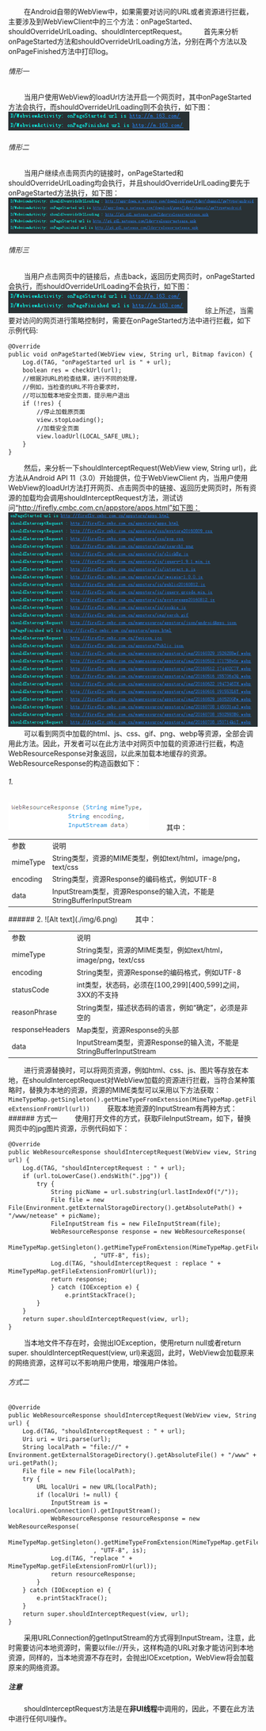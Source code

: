 &nbsp;&nbsp;&nbsp;&nbsp;&nbsp;&nbsp;&nbsp;&nbsp;在Android自带的WebView中，如果需要对访问的URL或者资源进行拦截，主要涉及到WebViewClient中的三个方法：onPageStarted、shouldOverrideUrlLoading、shouldInterceptRequest。
&nbsp;&nbsp;&nbsp;&nbsp;&nbsp;&nbsp;&nbsp;&nbsp;首先来分析onPageStarted方法和shouldOverrideUrlLoading方法，分别在两个方法以及onPageFinished方法中打印log。
###### 情形一
&nbsp;&nbsp;&nbsp;&nbsp;&nbsp;&nbsp;&nbsp;&nbsp;当用户使用WebView的loadUrl方法开启一个网页时，其中onPageStarted方法会执行，而shouldOverrideUrlLoading则不会执行，如下图：
![Alt text](./img/1.png)
###### 情形二
&nbsp;&nbsp;&nbsp;&nbsp;&nbsp;&nbsp;&nbsp;&nbsp;当用户继续点击网页内的链接时，onPageStarted和shouldOverrideUrlLoading均会执行，并且shouldOverrideUrlLoading要先于onPageStarted方法执行，如下图：
![Alt text](./img/2.png)
###### 情形三
&nbsp;&nbsp;&nbsp;&nbsp;&nbsp;&nbsp;&nbsp;&nbsp;当用户点击网页中的链接后，点击back，返回历史网页时，onPageStarted会执行，而shouldOverrideUrlLoading不会执行，如下图：
![Alt text](./img/3.png)
&nbsp;&nbsp;&nbsp;&nbsp;&nbsp;&nbsp;&nbsp;&nbsp;综上所述，当需要对访问的网页进行策略控制时，需要在onPageStarted方法中进行拦截，如下示例代码:

    @Override
    public void onPageStarted(WebView view, String url, Bitmap favicon) {  
        Log.d(TAG, "onPageStarted url is " + url);
        boolean res = checkUrl(url);
        //根据对URL的检查结果，进行不同的处理，
        //例如，当检查的URL不符合要求时，
        //可以加载本地安全页面，提示用户退出
        if (!res) {
            //停止加载原页面
            view.stopLoading();
            //加载安全页面
            view.loadUrl(LOCAL_SAFE_URL);
        }
    }                                                                      
&nbsp;&nbsp;&nbsp;&nbsp;&nbsp;&nbsp;&nbsp;&nbsp;然后，来分析一下shouldInterceptRequest(WebView view, String url)，此方法从Android API 11（3.0）开始提供，位于WebViewClient 内，当用户使用WebView的loadUrl方法打开网页、点击网页中的链接、返回历史网页时，所有资源的加载均会调用shouldInterceptRequest方法，测试访问“http://firefly.cmbc.com.cn/appstore/apps.html”如下图：
![Alt text](./img/4.png)
&nbsp;&nbsp;&nbsp;&nbsp;&nbsp;&nbsp;&nbsp;&nbsp;可以看到网页中加载的html、js、css、gif、png、webp等资源，全部会调用此方法。因此，开发者可以在此方法中对网页中加载的资源进行拦截，构造WebResourceResponse对象返回，以此来加载本地缓存的资源。WebResourceResponse的构造函数如下：
###### 1.
![Alt text](./img/5.png)
&nbsp;&nbsp;&nbsp;&nbsp;&nbsp;&nbsp;&nbsp;&nbsp;其中：

<table>
    <tr>
        <td>参数</td>
        <td>说明</td>
    </tr>
    <tr>
        <td>mimeType</td>
        <td>String类型，资源的MIME类型，例如text/html，image/png，text/css</td>
    </tr>
    <tr>
        <td>encoding</td>
        <td>String类型，资源Response的编码格式，例如UTF-8</td>
    </tr>
    <tr>
        <td>data</td>
        <td>InputStream类型，资源Response的输入流，不能是StringBufferInputStream</td>
    </tr>
</table>
###### 2.
![Alt text](./img/6.png)
&nbsp;&nbsp;&nbsp;&nbsp;&nbsp;&nbsp;&nbsp;&nbsp;其中：

<table>
    <tr>
        <td>参数</td>
        <td>说明</td>
    </tr>
    <tr>
        <td>mimeType</td>
        <td>String类型，资源的MIME类型，例如text/html，image/png，text/css</td>
    </tr>
    <tr>
        <td>encoding</td>
        <td>String类型，资源Response的编码格式，例如UTF-8</td>
    </tr>
      <tr>
        <td>statusCode</td>
        <td>int类型，状态码，必须在[100,299][400,599]之间，3XX的不支持</td>
    </tr>
      <tr>
        <td>reasonPhrase</td>
        <td>String类型，描述状态码的语言，例如“确定”，必须是非空的</td>
    </tr>
      <tr>
        <td>responseHeaders</td>
        <td>Map类型，资源Response的头部</td>
    </tr>
    <tr>
        <td>data</td>
        <td>InputStream类型，资源Response的输入流，不能是StringBufferInputStream</td>
    </tr>
</table>
&nbsp;&nbsp;&nbsp;&nbsp;&nbsp;&nbsp;&nbsp;&nbsp;进行资源替换时，可以将网页资源，例如html、css、js、图片等存放在本地，在shouldInterceptRequest对WebView加载的资源进行拦截，当符合某种策略时，替换为本地的资源，资源的MIME类型可以采用以下方法获取：
<code>MimeTypeMap.getSingleton().getMimeTypeFromExtension(MimeTypeMap.getFileExtensionFromUrl(url))</code>
&nbsp;&nbsp;&nbsp;&nbsp;&nbsp;&nbsp;&nbsp;&nbsp;获取本地资源的InputStream有两种方式：
###### 方式一
&nbsp;&nbsp;&nbsp;&nbsp;&nbsp;&nbsp;&nbsp;&nbsp;使用打开文件的方式，获取FileInputStream，如下，替换网页中的jpg图片资源，示例代码如下：
    
    @Override
    public WebResourceResponse shouldInterceptRequest(WebView view, String url) {
        Log.d(TAG, "shouldInterceptRequest : " + url);
        if (url.toLowerCase().endsWith(".jpg")) {
            try {
                String picName = url.substring(url.lastIndexOf("/"));
                File file = new File(Environment.getExternalStorageDirectory().getAbsolutePath() + "/www/netease" + picName);
                FileInputStream fis = new FileInputStream(file);
                WebResourceResponse response = new WebResourceResponse(
                    MimeTypeMap.getSingleton().getMimeTypeFromExtension(MimeTypeMap.getFileExtensionFromUrl(url))
                            , "UTF-8", fis);
                Log.d(TAG, "shouldInterceptRequest : replace " + MimeTypeMap.getFileExtensionFromUrl(url));
                return response;
                } catch (IOException e) {
                    e.printStackTrace();
            }
        }
        return super.shouldInterceptRequest(view, url);
    }
&nbsp;&nbsp;&nbsp;&nbsp;&nbsp;&nbsp;&nbsp;&nbsp;当本地文件不存在时，会抛出IOException，使用return null或者return super. shouldInterceptRequest(view, url)来返回，此时，WebView会加载原来的网络资源，这样可以不影响用户使用，增强用户体验。
###### 方式二
    @Override
    public WebResourceResponse shouldInterceptRequest(WebView view, String url) {
        Log.d(TAG, "shouldInterceptRequest : " + url);
        Uri uri = Uri.parse(url);
        String localPath = "file://" + Environment.getExternalStorageDirectory().getAbsoluteFile() + "/www" + uri.getPath();
        File file = new File(localPath);
        try {
            URL localUri = new URL(localPath);
            if (localUri != null) {
                InputStream is = localUri.openConnection().getInputStream();
                WebResourceResponse resourceResponse = new WebResourceResponse(
                            MimeTypeMap.getSingleton().getMimeTypeFromExtension(MimeTypeMap.getFileExtensionFromUrl(url))
                            , "UTF-8", is);
                Log.d(TAG, "replace " + MimeTypeMap.getFileExtensionFromUrl(url));
                return resourceResponse;
            }
        } catch (IOException e) {
            e.printStackTrace();
        }
        return super.shouldInterceptRequest(view, url);
    }

&nbsp;&nbsp;&nbsp;&nbsp;&nbsp;&nbsp;&nbsp;&nbsp;采用URLConnection的getInputStream的方式得到InputStream，注意，此时需要访问本地资源时，需要以file://开头，这样构造的URL对象才能访问到本地资源，同样的，当本地资源不存在时，会抛出IOExcetption，WebView将会加载原来的网络资源。
##### *注意*
&nbsp;&nbsp;&nbsp;&nbsp;&nbsp;&nbsp;&nbsp;&nbsp;shouldInterceptRequest方法是在**非UI线程**中调用的，因此，不要在此方法中进行任何UI操作。